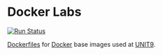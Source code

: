 # Docker Labs

[![Run Status](https://api.shippable.com/projects/5746c6832a8192902e217ab1/badge?branch=master)](https://app.shippable.com/projects/5746c6832a8192902e217ab1) 

[Dockerfiles](https://docs.docker.com/engine/reference/builder/) for
[Docker](https://www.docker.com/) base images used at
[UNIT9](http://www.unit9.com/).
